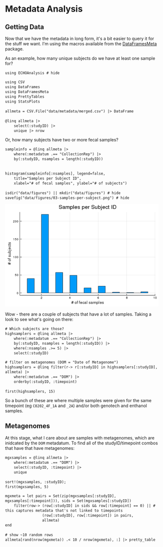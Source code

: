 # Metadata Analysis

## Getting Data

Now that we have the metadata in long form,
it's a bit easier to query it for the stuff we want.
I'm using the macros available from the [DataFramesMeta](https://github.com/JuliaData/DataFramesMeta.jl) package.

As an example, how many unique subjects do we have at least one sample for?

```@example 1
using ECHOAnalysis # hide
```

```@example 1
using CSV
using DataFrames
using DataFramesMeta
using PrettyTables
using StatsPlots

allmeta = CSV.File("data/metadata/merged.csv") |> DataFrame

@linq allmeta |>
    select(:studyID) |>
    unique |> nrow
```

Or, how many subjects have two or more fecal samples?

```@example 1
sampleinfo = @linq allmeta |>
    where(:metadatum .== "CollectionRep") |>
    by(:studyID, nsamples = length(:studyID))


histogram(sampleinfo[:nsamples], legend=false,
    title="Samples per Subject ID",
    xlabel="# of fecal samples", ylabel="# of subjects")

isdir("data/figures") || mkdir("data/figures") # hide
savefig("data/figures/03-samples-per-subject.png") # hide
```

![](../../data/figures/03-samples-per-subject.png)

Wow - there are a couple of subjects that have a lot of samples.
Taking a look to see what's going on there:

```@example 1
# Which subjects are those?
highsamplers = @linq allmeta |>
    where(:metadatum .== "CollectionRep") |>
    by(:studyID, nsamples = length(:studyID)) |>
    where(:nsamples .>= 5) |>
    select(:studyID)
```

```@example 1
# filter on metagenomes (DOM = "Date of Metagenome")
highsamplers = @linq filter(r-> r[:studyID] in highsamplers[:studyID], allmeta) |>
    where(:metadatum .== "DOM") |>
    orderby(:studyID, :timepoint)

first(highsamplers, 15)
```

So a bunch of these are where
multiple samples were given for the same timepoint (eg `C0202_4F_1A` and `_2A`)
and/or both genotech and enthanol samples.

## Metagenomes

At this stage, what I care about are samples with metagenomes,
which are inidcated by the `DOM` metadatum.
To find all of the studyID/timepoint combos that have that have metagenomes:

```@example 1
mgxsamples = @linq allmeta |>
    where(:metadatum .== "DOM") |>
    select(:studyID, :timepoint) |>
    unique

sort!(mgxsamples, :studyID);
first(mgxsamples, 5)
```


```@example 1
mgxmeta = let pairs = Set(zip(mgxsamples[:studyID], mgxsamples[:timepoint])), sids = Set(mgxsamples[:studyID])
    filter(row-> (row[:studyID] in sids && row[:timepoint] == 0) || # this captures metadata that's not linked to timepoints
                 (row[:studyID], row[:timepoint]) in pairs,
                 allmeta)
end

# show ~10 random rows
allmeta[rand(nrow(mgxmeta)) .< 10 / nrow(mgxmeta), :] |> pretty_table
```
